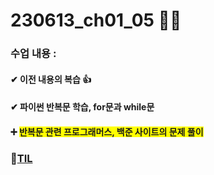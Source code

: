 # 230613_ch01_05 🐍💪
### 수업 내용 : 
#### ✔ 이전 내용의 복습 👍  

#### ✔ <strong>파이썬 반복문 학습, for문과 while문</strong>

#### ➕ <span style="background-color:yellow">반복문 관련 프로그래머스, 백준 사이트의 문제 풀이</span>


### 🔗[TIL](https://github.com/aaingyunii/Bootcamp_TIL/issues/5)
